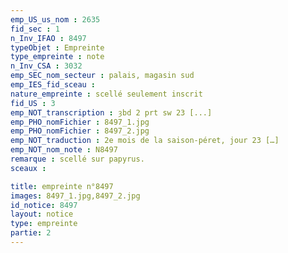 ```yaml
---
emp_US_us_nom : 2635
fid_sec : 1
n_Inv_IFAO : 8497
typeObjet : Empreinte
type_empreinte : note
n_Inv_CSA : 3032
emp_SEC_nom_secteur : palais, magasin sud
emp_IES_fid_sceau : 
nature_empreinte : scellé seulement inscrit
fid_US : 3
emp_NOT_transcription : ȝbd 2 prt sw 23 [...]
emp_PHO_nomFichier : 8497_1.jpg
emp_PHO_nomFichier : 8497_2.jpg
emp_NOT_traduction : 2e mois de la saison-péret, jour 23 […]
emp_NOT_nom_note : N8497
remarque : scellé sur papyrus.
sceaux :

title: empreinte n°8497
images: 8497_1.jpg,8497_2.jpg
id_notice: 8497
layout: notice
type: empreinte
partie: 2
---
```

